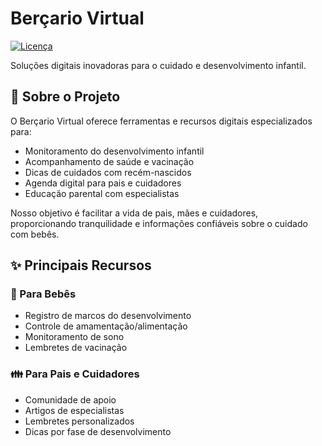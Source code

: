 # Berçario Virtual

[![Licença](https://img.shields.io/badge/license-MIT-blue.svg)](LICENSE)

Soluções digitais inovadoras para o cuidado e desenvolvimento infantil.

## 📌 Sobre o Projeto

O Berçario Virtual oferece ferramentas e recursos digitais especializados para:
- Monitoramento do desenvolvimento infantil
- Acompanhamento de saúde e vacinação
- Dicas de cuidados com recém-nascidos
- Agenda digital para pais e cuidadores
- Educação parental com especialistas

Nosso objetivo é facilitar a vida de pais, mães e cuidadores, proporcionando tranquilidade e informações confiáveis sobre o cuidado com bebês.

## ✨ Principais Recursos

### 👶 Para Bebês
- Registro de marcos do desenvolvimento
- Controle de amamentação/alimentação
- Monitoramento de sono
- Lembretes de vacinação

### 👪 Para Pais e Cuidadores
- Comunidade de apoio
- Artigos de especialistas
- Lembretes personalizados
- Dicas por fase de desenvolvimento